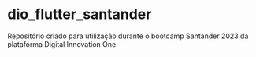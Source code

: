 # dio_flutter_santander
Repositório criado para utilização durante o bootcamp Santander 2023 da plataforma Digital Innovation One
